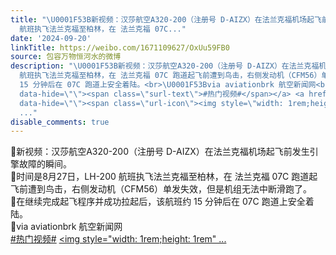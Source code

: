 ```yaml
---
title: "\U0001F53B新视频：汉莎航空A320-200（注册号 D-AIZX）在法兰克福机场起飞前发生引擎故障的瞬间。\U0001F53B时间是8月27日，LH-200
  航班执飞法兰克福至柏林，在 法兰克福 07C..."
date: '2024-09-20'
linkTitle: https://weibo.com/1671109627/OxUu59FB0
source: 包容万物恒河水的微博
description: "\U0001F53B新视频：汉莎航空A320-200（注册号 D-AIZX）在法兰克福机场起飞前发生引擎故障的瞬间。<br>\U0001F53B时间是8月27日，LH-200
  航班执飞法兰克福至柏林，在 法兰克福 07C 跑道起飞前遭到鸟击，右侧发动机（CFM56）单发失效，但是机组无法中断滑跑了。<br>\U0001F53B在继续完成起飞程序并成功拉起后，该航班约
  15 分钟后在 07C 跑道上安全着陆。<br>\U0001F53Bvia aviationbrk 航空新闻网<br><a href=\"https://m.weibo.cn/search?containerid=231522type%3D1%26t%3D10%26q%3D%23%E7%83%AD%E9%97%A8%E8%A7%86%E9%A2%91%23&amp;isnewpage=1\"
  data-hide=\"\"><span class=\"surl-text\">#热门视频#</span></a> <a href=\"https://video.weibo.com/show?fid=1034:5080819358957580\"
  data-hide=\"\"><span class=\"url-icon\"><img style=\"width: 1rem;height: 1rem\"
  ..."
disable_comments: true
---
```

🔻新视频：汉莎航空A320-200（注册号 D-AIZX）在法兰克福机场起飞前发生引擎故障的瞬间。<br>🔻时间是8月27日，LH-200 航班执飞法兰克福至柏林，在 法兰克福 07C 跑道起飞前遭到鸟击，右侧发动机（CFM56）单发失效，但是机组无法中断滑跑了。<br>🔻在继续完成起飞程序并成功拉起后，该航班约 15 分钟后在 07C 跑道上安全着陆。<br>🔻via aviationbrk 航空新闻网<br><a href="https://m.weibo.cn/search?containerid=231522type%3D1%26t%3D10%26q%3D%23%E7%83%AD%E9%97%A8%E8%A7%86%E9%A2%91%23&amp;isnewpage=1" data-hide=""><span class="surl-text">#热门视频#</span></a> <a href="https://video.weibo.com/show?fid=1034:5080819358957580" data-hide=""><span class="url-icon"><img style="width: 1rem;height: 1rem" ...